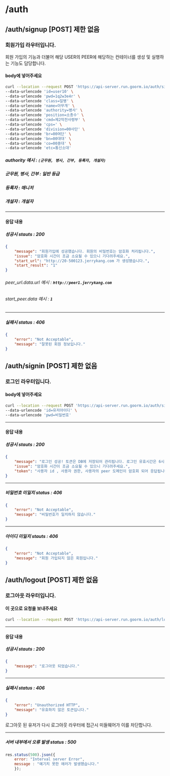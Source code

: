 # /auth 
## /auth/signup [POST] 제한 없음
### 회원가입 라우터입니다.
회원 가입의 기능과 더불어 해당 USER의 PEER에 해당하는 컨테이너를 생성 및 실행하는 기능도 담당합니다.

#### body에 넣어주세요 
```bash
curl --location --request POST 'https://api-server.run.goorm.io/auth/signup/' \ 
--data-urlencode 'id=user10' \ 
--data-urlencode 'pwd=1q2w3e4r' \ 
--data-urlencode 'class=일병' \ 
--data-urlencode 'name=아무개' \ 
--data-urlencode 'authority=병사' \ 
--data-urlencode 'position=소총수' \ 
--data-urlencode 'cmd=제2작전사령부' \ 
--data-urlencode 'cps=' \ 
--data-urlencode 'division=00사단' \ 
--data-urlencode 'br=00여단' \ 
--data-urlencode 'bn=00대대' \ 
--data-urlencode 'co=00중대' \ 
--data-urlencode 'etc=통신소대'
```
##### authority 예시 :  **`(군무원, 병사, 간부, 등록자, 개설자)`**
##### 군무원, 병사, 간부 : 일반 등급 
##### 등록자 : 매니저
##### 개설자 : 개설자
---
#### 응답 내용
##### 성공시 stauts : 200
```json
{
    "message": "회원가입에 성공했습니다. 회원의 비밀번호는 암호화 처리됩니다.",
    "issue": "암호화 시간이 조금 소요될 수 있으니 기다려주세요.",
    "start_url": "http://20-500123.jerrykang.com 가 생성됐습니다.",
    "start_result": "1"
}
```
###### peer_url.data.url 예시 :  **`http://peer1.jerrykang.com`**
###### start_peer.data 예시 :  **`1`**
---
##### 실패시 status : 406

```json
{
    "error": "Not Acceptable",
    "message": "잘못된 회원 정보입니다."
}
```

## /auth/signin [POST] 제한 없음
### 로그인 라우터입니다.

#### body에 넣어주세요 
```bash
curl --location --request POST 'https://api-server.run.goorm.io/auth/signin' \ 
--data-urlencode 'id=유저아이디' \ 
--data-urlencode 'pwd=비밀번호'
```
---
#### 응답 내용
##### 성공시 stauts : 200

```json
{
    "message": "로그인 성공! 토큰은 DB에 저장되어 관리됩니다. 로그인 유효시간은 6시간 입니다.",
    "issue": "암호화 시간이 조금 소요될 수 있으니 기다려주세요.",
    "token": "사용자 id , 사용자 권한, 사용자의 peer 도메인이 암호회 되어 응답됩니다."
}
```
---
##### 비밀번호 미일치 status : 406

```json
{
    "error": "Not Acceptable",
    "message": "비밀번호가 일치하지 않습니다."
}
```
---
##### 아이디 미일치 stauts : 406

```json
{
    "error": "Not Acceptable",
    "message": "회원 가입되지 않은 회원입니다."
}
```

## /auth/logout [POST] 제한 없음
### 로그아웃 라우터입니다.

#### 이 곳으로 요청을 보내주세요 
```bash
curl --location --request POST 'https://api-server.run.goorm.io/auth/logout'
```
---
#### 응답 내용

##### 성공시 stauts : 200
```json
{
    "message": "로그아웃 되었습니다."
}
```
---
##### 실패시 status : 406

```json
{
    "error": "Unauthorized HTTP",
    "message": "유효하지 않은 토큰입니다."
}
```

로그아웃 된 유저가 다시 로그아웃 라우터에 접근시 미들웨어가 이를 차단합니다.

---

##### 서버 내부에서 오류 발생 status : 500

```js
res.status(500).json({
    error: "Interval server Error",
    message : "예기치 못한 에러가 발생했습니다."
    });
```